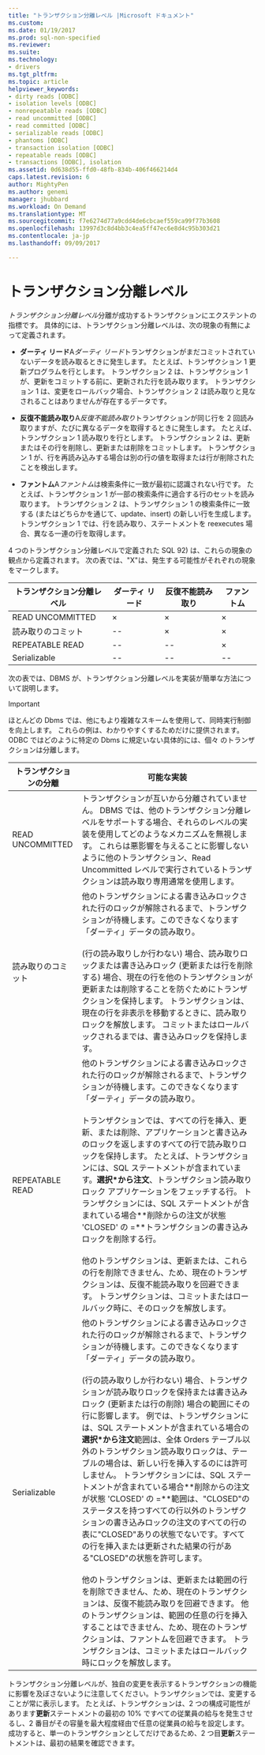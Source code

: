 ```yaml
---
title: "トランザクション分離レベル |Microsoft ドキュメント"
ms.custom: 
ms.date: 01/19/2017
ms.prod: sql-non-specified
ms.reviewer: 
ms.suite: 
ms.technology:
- drivers
ms.tgt_pltfrm: 
ms.topic: article
helpviewer_keywords:
- dirty reads [ODBC]
- isolation levels [ODBC]
- nonrepeatable reads [ODBC]
- read uncommitted [ODBC]
- read committed [ODBC]
- serializable reads [ODBC]
- phantoms [ODBC]
- transaction isolation [ODBC]
- repeatable reads [ODBC]
- transactions [ODBC], isolation
ms.assetid: 0d638d55-ffd0-48fb-834b-406f466214d4
caps.latest.revision: 6
author: MightyPen
ms.author: genemi
manager: jhubbard
ms.workload: On Demand
ms.translationtype: MT
ms.sourcegitcommit: f7e6274d77a9cdd4de6cbcaef559ca99f77b3608
ms.openlocfilehash: 13997d3c8d4bb3c4ea5ff47ec6e8d4c95b303d21
ms.contentlocale: ja-jp
ms.lasthandoff: 09/09/2017

---
```

# <a name="transaction-isolation-levels"></a>トランザクション分離レベル
*トランザクション分離レベル*分離が成功するトランザクションにエクステントの指標です。 具体的には、トランザクション分離レベルは、次の現象の有無によって定義されます。  
  
-   **ダーティ リード**A*ダーティ リード*トランザクションがまだコミットされていないデータを読み取るときに発生します。 たとえば、トランザクション 1 更新プログラムを行とします。 トランザクション 2 は、トランザクション 1 が、更新をコミットする前に、更新された行を読み取ります。 トランザクション 1 は、変更をロールバック場合、トランザクション 2 は読み取りと見なされることはありませんが存在するデータです。  
  
-   **反復不能読み取り**A*反復不能読み取り*トランザクションが同じ行を 2 回読み取りますが、たびに異なるデータを取得するときに発生します。 たとえば、トランザクション 1 読み取りを行とします。 トランザクション 2 は、更新またはその行を削除し、更新または削除をコミットします。 トランザクション 1 が、行を再読み込みする場合は別の行の値を取得または行が削除されたことを検出します。  
  
-   **ファントム**A*ファントム*は検索条件に一致が最初に認識されない行です。 たとえば、トランザクション 1 が一部の検索条件に適合する行のセットを読み取ります。 トランザクション 2 は、トランザクション 1 の検索条件に一致する (またはどちらかを通じて、update、insert) の新しい行を生成します。 トランザクション 1 では、行を読み取り、ステートメントを reexecutes 場合、異なる一連の行を取得します。  
  
 4 つのトランザクション分離レベルで定義された SQL 92) は、これらの現象の観点から定義されます。 次の表では、"X"は、発生する可能性がそれぞれの現象をマークします。  
  
|トランザクション分離レベル|ダーティ リード|反復不能読み取り|ファントム|  
|---------------------------------|-----------------|-------------------------|--------------|  
|READ UNCOMMITTED|×|×|×|  
|読み取りのコミット|--|×|×|  
|REPEATABLE READ|--|--|×|  
|Serializable|--|--|--|  
  
 次の表では、DBMS が、トランザクション分離レベルを実装が簡単な方法について説明します。  
  
> [!IMPORTANT]  
>  ほとんどの Dbms では、他にもより複雑なスキームを使用して、同時実行制御を向上します。 これらの例は、わかりやすくするためだけに提供されます。 ODBC ではどのように特定の Dbms に規定いない具体的には、個々 のトランザクションは分離します。  
  
|トランザクションの分離|可能な実装|  
|---------------------------|-----------------------------|  
|READ UNCOMMITTED|トランザクションが互いから分離されていません。 DBMS では、他のトランザクション分離レベルをサポートする場合、それらのレベルの実装を使用してどのようなメカニズムを無視します。 これらは悪影響を与えることに影響しないように他のトランザクション、Read Uncommitted レベルで実行されているトランザクションは読み取り専用通常を使用します。|  
|読み取りのコミット|他のトランザクションによる書き込みロックされた行のロックが解除されるまで、トランザクションが待機します。このできなくなります「ダーティ」データの読み取り。<br /><br /> (行の読み取りしか行わない) 場合、読み取りロックまたは書き込みロック (更新または行を削除する) 場合、現在の行を他のトランザクションが更新または削除することを防ぐためにトランザクションを保持します。 トランザクションは、現在の行を非表示を移動するときに、読み取りロックを解放します。 コミットまたはロールバックされるまでは、書き込みロックを保持します。|  
|REPEATABLE READ|他のトランザクションによる書き込みロックされた行のロックが解除されるまで、トランザクションが待機します。このできなくなります「ダーティ」データの読み取り。<br /><br /> トランザクションでは、すべての行を挿入、更新、または削除、アプリケーションと書き込みのロックを返しますのすべての行で読み取りロックを保持します。 たとえば、トランザクションには、SQL ステートメントが含まれています。**選択\*から注文**、トランザクション読み取りロック アプリケーションをフェッチする行。 トランザクションには、SQL ステートメントが含まれている場合**削除からの注文が状態 'CLOSED' の =**トランザクションの書き込みロックを削除する行。<br /><br /> 他のトランザクションは、更新または、これらの行を削除できません、ため、現在のトランザクションは、反復不能読み取りを回避できます。 トランザクションは、コミットまたはロールバック時に、そのロックを解放します。|  
|Serializable|他のトランザクションによる書き込みロックされた行のロックが解除されるまで、トランザクションが待機します。このできなくなります「ダーティ」データの読み取り。<br /><br /> (行の読み取りしか行わない) 場合、トランザクションが読み取りロックを保持または書き込みロック (更新または行の削除) 場合の範囲にその行に影響します。 例では、トランザクションには、SQL ステートメントが含まれている場合の**選択\*から注文**範囲は、全体 Orders テーブル以外のトランザクション読み取りロックは、テーブルの場合は、新しい行を挿入するのには許可しません。 トランザクションには、SQL ステートメントが含まれている場合**削除からの注文が状態 'CLOSED' の =**範囲は、"CLOSED"のステータスを持つすべての行以外のトランザクションの書き込みロックの注文のすべての行の表に"CLOSED"ありの状態でないです。すべての行を挿入または更新された結果の行がある"CLOSED"の状態を許可します。<br /><br /> 他のトランザクションは、更新または範囲の行を削除できません、ため、現在のトランザクションは、反復不能読み取りを回避できます。 他のトランザクションは、範囲の任意の行を挿入することはできません、ため、現在のトランザクションは、ファントムを回避できます。 トランザクションは、コミットまたはロールバック時にロックを解放します。|  
  
 トランザクション分離レベルが、独自の変更を表示するトランザクションの機能に影響を及ぼさないように注意してください。トランザクションでは、変更することが常に表示します。 たとえば、トランザクションは、2 つの構成可能性があります**更新**ステートメントの最初の 10% ですべての従業員の給与を発生させるし、2 番目がその容量を最大程度経由で任意の従業員の給与を設定します。 成功すると、単一のトランザクションとしてだけであるため、2 つ目**更新**ステートメントは、最初の結果を確認できます。

